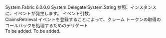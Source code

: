 <Type Name="FabricClient+ClaimsRetrievalEventHandler" FullName="System.Fabric.FabricClient+ClaimsRetrievalEventHandler">
  <TypeSignature Language="C#" Value="public delegate string FabricClient.ClaimsRetrievalEventHandler(object sender, FabricClient.ClaimsRetrievalEventArgs e);" />
  <TypeSignature Language="ILAsm" Value=".class nested public auto ansi sealed FabricClient/ClaimsRetrievalEventHandler extends System.MulticastDelegate" />
  <TypeSignature Language="DocId" Value="T:System.Fabric.FabricClient.ClaimsRetrievalEventHandler" />
  <TypeSignature Language="VB.NET" Value="Public Delegate Function FabricClient.ClaimsRetrievalEventHandler(sender As Object, e As FabricClient.ClaimsRetrievalEventArgs) As String " />
  <TypeSignature Language="F#" Value="type FabricClient.ClaimsRetrievalEventHandler = delegate of obj * FabricClient.ClaimsRetrievalEventArgs -&gt; string" />
  <AssemblyInfo>
    <AssemblyName>System.Fabric</AssemblyName>
    <AssemblyVersion>6.0.0.0</AssemblyVersion>
  </AssemblyInfo>
  <Base>
    <BaseTypeName>System.Delegate</BaseTypeName>
  </Base>
  <Parameters>
    <Parameter Name="sender" Type="System.Object" />
    <Parameter Name="e" Type="System.Fabric.FabricClient+ClaimsRetrievalEventArgs" />
  </Parameters>
  <ReturnValue>
    <ReturnType>System.String</ReturnType>
  </ReturnValue>
  <Docs>
    <param name="sender">
      <para>参照、<see cref="T:System.Fabric.FabricClient" />インスタンスに、イベントが発生します。</para>
    </param>
    <param name="e">
      <para>イベント引数。</para>
      <seealso cref="T:System.Fabric.FabricClient.ClaimsRetrievalEventArgs" />
    </param>
    <summary>
            ClaimsRetrieval イベントを登録することによって、クレーム トークンの取得のコールバックを処理するためのデリゲート
            </summary>
    <returns>To be added.</returns>
    <remarks>To be added.</remarks>
  </Docs>
</Type>